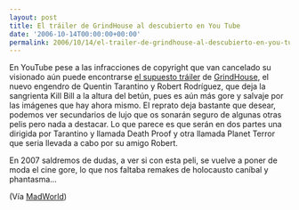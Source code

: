 ```yaml
---
layout: post
title: El tráiler de GrindHouse al descubierto en You Tube
date: '2006-10-14T00:00:00+00:00'
permalink: 2006/10/14/el-trailer-de-grindhouse-al-descubierto-en-you-tube/
---
```

<a href="http://www.imdb.com/title/tt0462322/"><img style="float:right; margin:0 0 10px 10px;cursor:pointer; cursor:hand;" src="http://photos1.blogger.com/blogger2/4553/2422/320/2901.jpg" border="0" alt="" /></a>En YouTube pese a las infracciones de copyright que van cancelado su visionado aún puede encontrarse <a href="http://www.youtube.com/watch?v=XlKUPBfzIXw">el supuesto tráiler</a> de <a href="http://www.imdb.com/title/tt0462322/">GrindHouse</a>, el nuevo engendro de Quentin Tarantino y Robert Rodríguez, que deja la sangrienta Kill Bill a la altura del betún, pues es aún más gore y salvaje por las imágenes que hay ahora mismo. El reprato deja bastante que desear, podemos ver secundarios de lujo que os sonarán seguro de algunas otras pelis pero nada a destacar. Lo que parece es que serán en dos partes una dirigida por Tarantino y llamada Death Proof y otra llamada Planet Terror que seria llevada a cabo por su amigo Robert.

En 2007 saldremos de dudas, a ver si con esta peli, se vuelve a poner de moda el cine gore, lo que nos faltaba remakes de holocausto caníbal y phantasma...

(Vía <a href="http://forfy.blogspot.com/2006/10/cover-wars-n7-john-lennon-vs-perfect.html">MadWorld</a>)
